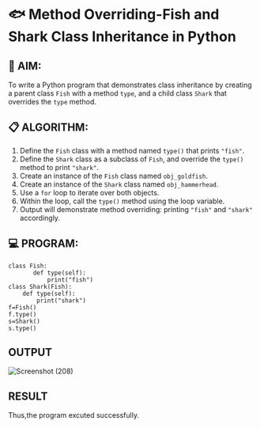 # 🐟 Method Overriding-Fish and Shark Class Inheritance in Python

## 🧠 AIM:
To write a Python program that demonstrates class inheritance by creating a parent class `Fish` with a method `type`, and a child class `Shark` that overrides the `type` method.

## 📋 ALGORITHM:

1. Define the `Fish` class with a method named `type()` that prints `"fish"`.
2. Define the `Shark` class as a subclass of `Fish`, and override the `type()` method to print `"shark"`.
3. Create an instance of the `Fish` class named `obj_goldfish`.
4. Create an instance of the `Shark` class named `obj_hammerhead`.
5. Use a `for` loop to iterate over both objects.
6. Within the loop, call the `type()` method using the loop variable.
7. Output will demonstrate method overriding: printing `"fish"` and `"shark"` accordingly.

## 💻 PROGRAM:
```
class Fish:
       def type(self):
           print("fish")
class Shark(Fish):
    def type(self):
        print("shark")
f=Fish()
f.type()
s=Shark()
s.type()
```
## OUTPUT
![Screenshot (208)](https://github.com/user-attachments/assets/5f4834ae-d14f-4e6e-8961-5be4aeb33361)

## RESULT
Thus,the program excuted successfully.
